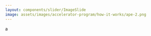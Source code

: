 ```yaml
---
layout: components/slider/ImageSlide
image: assets/images/accelerator-program/how-it-works/ape-2.png
---
```


a
